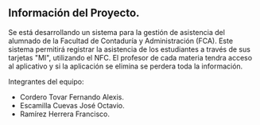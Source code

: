 ## Información del Proyecto. 
Se está desarrollando un sistema para la gestión de asistencia del alumnado de la Facultad de Contaduría y Administración (FCA). 
Este sistema permitirá registrar la asistencia de los estudiantes a través de sus tarjetas "MI", utilizando el NFC. 
El profesor de cada materia tendra acceso al aplicativo y si la aplicación se elimina se perdera toda la información.

Integrantes del equipo: 
- Cordero Tovar Fernando Alexis.
- Escamilla Cuevas José Octavio.
- Ramírez Herrera Francisco.
